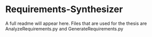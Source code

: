 # Requirements-Synthesizer

A full readme will appear here. Files that are used for the thesis are AnalyzeRequirements.py and GenerateRequirements.py
